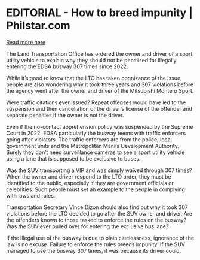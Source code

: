 # EDITORIAL - How to breed impunity | Philstar.com

[Read more here](https://www.philstar.com/opinion/2025/06/25/2453052/editorial-how-breed-impunity)

The Land Transportation Office has ordered the owner and driver of a sport utility vehicle to explain why they should not be penalized for illegally entering the EDSA busway 307 times since 2022.

While it’s good to know that the LTO has taken cognizance of the issue, people are also wondering why it took three years and 307 violations before the agency went after the owner and driver of the Mitsubishi Montero Sport.

Were traffic citations ever issued? Repeat offenses would have led to the suspension and then cancellation of the driver’s license of the offender and separate penalties if the owner is not the driver.

Even if the no-contact apprehension policy was suspended by the Supreme Court in 2022, EDSA particularly the busway teems with traffic enforcers going after violators. The traffic enforcers are from the police, local government units and the Metropolitan Manila Development Authority. Surely they don’t need surveillance cameras to see a sport utility vehicle using a lane that is supposed to be exclusive to buses.

Was the SUV transporting a VIP and was simply waived through 307 times? When the owner and driver respond to the LTO order, they must be identified to the public, especially if they are government officials or celebrities. Such people must set an example to the people in complying with laws and rules.

Transportation Secretary Vince Dizon should also find out why it took 307 violations before the LTO decided to go after the SUV owner and driver. Are the offenders known to those tasked to enforce the rules on the busway? Was the SUV ever pulled over for entering the exclusive bus lane?

If the illegal use of the busway is due to plain cluelessness, ignorance of the law is no excuse. Failure to enforce the rules breeds impunity. If the SUV managed to use the busway 307 times, it was because its driver could.